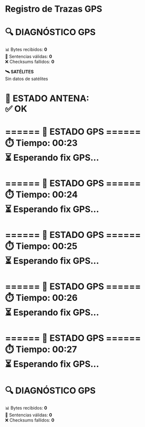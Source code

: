 # Registro de Trazas GPS

**🔍 DIAGNÓSTICO GPS**  
==================  
📊 Bytes recibidos: **0**  
📝 Sentencias válidas: **0**  
❌ Checksums fallidos: **0**  

**🛰️ SATÉLITES**  
Sin datos de satélites  

**📡 ESTADO ANTENA:**  
✅ OK  
==================  


**====== 📡 ESTADO GPS ======**  
⏱️ Tiempo: 00:23  
⏳ Esperando fix GPS...  
=====================  


**====== 📡 ESTADO GPS ======**  
⏱️ Tiempo: 00:24  
⏳ Esperando fix GPS...  
=====================  


**====== 📡 ESTADO GPS ======**  
⏱️ Tiempo: 00:25  
⏳ Esperando fix GPS...  
=====================  


**====== 📡 ESTADO GPS ======**  
⏱️ Tiempo: 00:26  
⏳ Esperando fix GPS...  
=====================  


**====== 📡 ESTADO GPS ======**  
⏱️ Tiempo: 00:27  
⏳ Esperando fix GPS...  
=====================  


**🔍 DIAGNÓSTICO GPS**  
==================  
📊 Bytes recibidos: **0**  
📝 Sentencias válidas: **0**  
❌ Checksums fallidos: **0**
